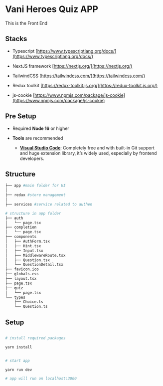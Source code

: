# Vani Heroes Quiz APP

This is the Front End

## Stacks

- Typescript [https://www.typescriptlang.org/docs/](https://www.typescriptlang.org/docs/)

- NextJS framework [https://nextjs.org/](https://nextjs.org/)

- TailwindCSS [https://tailwindcss.com/](https://tailwindcss.com/)

- Redux toolkit [https://redux-toolkit.js.org/](https://redux-toolkit.js.org/)

- js-cookie [https://www.npmjs.com/package/js-cookie](https://www.npmjs.com/package/js-cookie)

## Pre Setup

- Required **Node 16** or higher

- **Tools** are recommended

  - [**Visual Studio Code**](https://code.visualstudio.com/): Completely free and with built-in Git support and huge extension library, it’s widely used, especially by frontend developers.

## Structure

```bash
├── app #main folder for UI
│
├── redux #store management
│
├── services #service related to authen
```

```bash
# structure in app folder
├── auth
│   └── page.tsx
├── completion
│   └── page.tsx
├── components
│   ├── AuthForm.tsx
│   ├── Hint.tsx
│   ├── Input.tsx
│   ├── MiddlewareRoute.tsx
│   ├── Question.tsx
│   └── QuestionDetail.tsx
├── favicon.ico
├── globals.css
├── layout.tsx
├── page.tsx
├── quiz
│   └── page.tsx
└── types
    ├── Choice.ts
    └── Question.ts
```

## Setup

```bash

# install required packages

yarn install
```

```bash

# start app

yarn run dev

# app will run on localhost:3000
```
